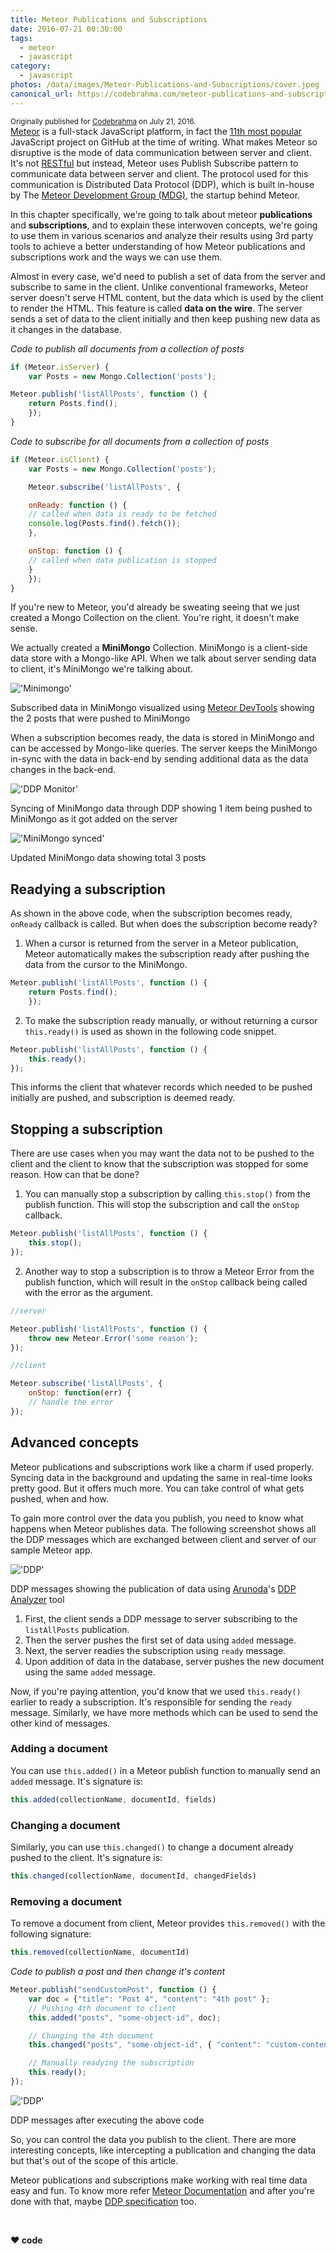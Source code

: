 ```yaml
---
title: Meteor Publications and Subscriptions
date: 2016-07-21 00:30:00
tags:
  - meteor
  - javascript
category:
  - javascript
photos: /data/images/Meteor-Publications-and-Subscriptions/cover.jpeg
canonical_url: https://codebrahma.com/meteor-publications-and-subscriptions/
---
```

<sub>Originally published for [Codebrahma](https://codebrahma.com/meteor-publications-and-subscriptions/) on July 21, 2016.</sub>
<br>
[Meteor](https://www.meteor.com/) is a full-stack JavaScript platform, in fact the [11th most popular](http://stats.js.org/) JavaScript project on GitHub at the time of writing. What makes Meteor so disruptive is the mode of data communication between server and client. It's not [RESTful](https://en.wikipedia.org/wiki/Representational_state_transfer) but instead, Meteor uses Publish Subscribe pattern to communicate data between server and client. The protocol used for this communication is Distributed Data Protocol (DDP), which is built in-house by The [Meteor Development Group (MDG)](https://www.meteor.com/company), the startup behind Meteor.

In this chapter specifically, we're going to talk about meteor **publications** and **subscriptions**, and to explain these interwoven concepts, we're going to use them in various scenarios and analyze their results using 3rd party tools to achieve a better understanding of how Meteor publications and subscriptions work and the ways we can use them.

Almost in every case, we'd need to publish a set of data from the server and subscribe to same in the client. Unlike conventional frameworks, Meteor server doesn't serve HTML content, but the data which is used by the client to render the HTML. This feature is called **data on the wire**. The server sends a set of data to the client initially and then keep pushing new data as it changes in the database.

_Code to publish all documents from a collection of posts_

```js
if (Meteor.isServer) {
    var Posts = new Mongo.Collection('posts');

Meteor.publish('listAllPosts', function () {
    return Posts.find();
    });
}
```

_Code to subscribe for all documents from a collection of posts_

```js
if (Meteor.isClient) {
    var Posts = new Mongo.Collection('posts');

    Meteor.subscribe('listAllPosts', {

    onReady: function () {
    // called when data is ready to be fetched
    console.log(Posts.find().fetch());
    },

    onStop: function () {
    // called when data publication is stopped
    }
    });
}
```

If you're new to Meteor, you'd already be sweating seeing that we just created a Mongo Collection on the client. You're right, it doesn't make sense.

We actually created a **MiniMongo** Collection. MiniMongo is a client-side data store with a Mongo-like API. When we talk about server sending data to client, it's MiniMongo we're talking about.

!['Minimongo'][minimongo]

Subscribed data in MiniMongo visualized using [Meteor DevTools](https://github.com/thebakeryio/meteor-devtools) showing the 2 posts that were pushed to MiniMongo

When a subscription becomes ready, the data is stored in MiniMongo and can be accessed by Mongo-like queries. The server keeps the MiniMongo in-sync with the data in back-end by sending additional data as the data changes in the back-end.

!['DDP Monitor'][ddp-monitor]

Syncing of MiniMongo data through DDP showing 1 item being pushed to MiniMongo as it got added on the server

!['MiniMongo synced'][minimongo-synced]

Updated MiniMongo data showing total 3 posts

## Readying a subscription

As shown in the above code, when the subscription becomes ready, `onReady` callback is called. But when does the subscription become ready?

1. When a cursor is returned from the server in a Meteor publication, Meteor automatically makes the subscription ready after pushing the data from the cursor to the MiniMongo.

```js
Meteor.publish('listAllPosts', function () {
    return Posts.find();
    });
```

2. To make the subscription ready manually, or without returning a cursor `this.ready()` is used as shown in the following code snippet.

```js
Meteor.publish('listAllPosts', function () {
    this.ready();
});
```

This informs the client that whatever records which needed to be pushed initially are pushed, and subscription is deemed ready.

## Stopping a subscription

There are use cases when you may want the data not to be pushed to the client and the client to know that the subscription was stopped for some reason. How can that be done?

1. You can manually stop a subscription by calling `this.stop()` from the publish function. This will stop the subscription and call the `onStop` callback.

```js
Meteor.publish('listAllPosts', function () {
    this.stop();
});
```

2. Another way to stop a subscription is to throw a Meteor Error from the publish function, which will result in the `onStop` callback being called with the error as the argument.

```js
//server

Meteor.publish('listAllPosts', function () {
    throw new Meteor.Error('some reason');
});

//client

Meteor.subscribe('listAllPosts', {
    onStop: function(err) {
    // handle the error
});
```

## Advanced concepts

Meteor publications and subscriptions work like a charm if used properly. Syncing data in the background and updating the same in real-time looks pretty good. But it offers much more. You can take control of what gets pushed, when and how.

To gain more control over the data you publish, you need to know what happens when Meteor publishes data. The following screenshot shows all the DDP messages which are exchanged between client and server of our sample Meteor app.

!['DDP'][ddp]

DDP messages showing the publication of data using [Arunoda](https://github.com/arunoda)'s [DDP Analyzer](https://github.com/arunoda/meteor-ddp-analyzer) tool

1. First, the client sends a DDP message to server subscribing to the `listAllPosts` publication.
2. Then the server pushes the first set of data using `added` message.
3. Next, the server readies the subscription using `ready` message.
4. Upon addition of data in the database, server pushes the new document using the same `added` message.

Now, if you're paying attention, you'd know that we used `this.ready()` earlier to ready a subscription. It's responsible for sending the `ready` message. Similarly, we have more methods which can be used to send the other kind of messages.

### Adding a document

You can use `this.added()` in a Meteor publish function to manually send an `added` message. It's signature is:

```js
this.added(collectionName, documentId, fields)
```

### Changing a document

Similarly, you can use `this.changed()` to change a document already pushed to the client. It's signature is:

```js
this.changed(collectionName, documentId, changedFields)
```

### Removing a document

To remove a document from client, Meteor provides `this.removed()` with the following signature:

```js
this.removed(collectionName, documentId)
```

_Code to publish a post and then change it's content_

```js
Meteor.publish("sendCustomPost", function () {
    var doc = {"title": "Post 4", "content": "4th post" };
    // Pushing 4th document to client
    this.added("posts", "some-object-id", doc);

    // Changing the 4th document
    this.changed("posts", "some-object-id", { "content": "custom-content" });

    // Manually readying the subscription
    this.ready();
});
```
!['DDP'][ddp-2]

DDP messages after executing the above code

So, you can control the data you publish to the client. There are more interesting concepts, like intercepting a publication and changing the data but that's out of the scope of this article.

Meteor publications and subscriptions make working with real time data easy and fun. To know more refer [Meteor Documentation](http://docs.meteor.com/) and after you're done with that, maybe [DDP specification](https://github.com/meteor/meteor/blob/devel/packages/ddp/DDP.md) too.


<br>

**❤️ code**

[ddp-monitor]: /data/images/Meteor-Publications-and-Subscriptions/ddp-monitor.png
[minimongo]: /data/images/Meteor-Publications-and-Subscriptions/minimongo.png
[minimongo-synced]: /data/images/Meteor-Publications-and-Subscriptions/minimongo-synced.png
[ddp]: /data/images/Meteor-Publications-and-Subscriptions/ddp.png
[ddp-2]: /data/images/Meteor-Publications-and-Subscriptions/ddp-2.png